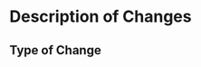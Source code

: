 # Description of Changes

<!-- Describe the changes you made clearly and concisely. If possible, provide details that help to understand the adjustments. -->

<!-- If applicable, include images or screenshots to illustrate the changes made. -->

## Type of Change

<!-- Uncomment the line below that corresponds to the type of change made in the PR. -->
<!-- Mark the appropriate option with an 'x'. -->

<!-- - [x] Bug fix -->
<!-- - [x] New feature -->
<!-- - [x] Documentation -->
